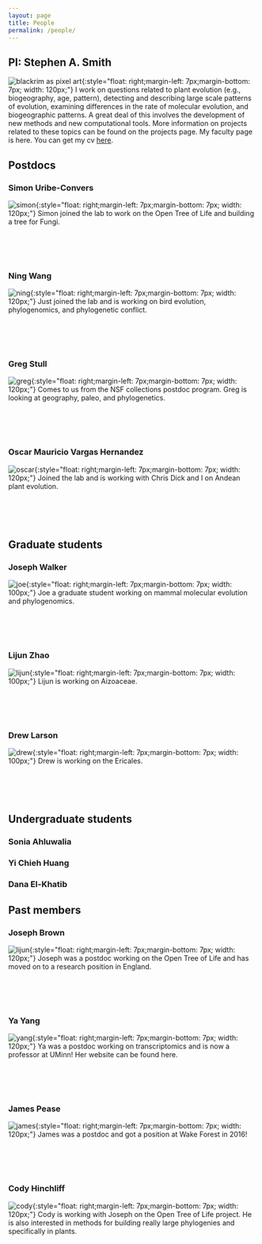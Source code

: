 ```yaml
---
layout: page
title: People 
permalink: /people/
---
```


## PI: Stephen A. Smith
![blackrim as pixel art](/assets/img/pixel_me.png){:style="float: right;margin-left: 7px;margin-bottom: 7px; width: 120px;"}
I work on questions related to plant evolution (e.g., biogeography, age, pattern), detecting and describing large scale patterns of evolution, examining differences in the rate of molecular evolution, and biogeographic patterns. A great deal of this involves the development of new methods and new computational tools. More information on projects related to these topics can be found on the projects page. My faculty page is here. You can get my cv [here](http://blackrim.org/wp-content/uploads/2017/09/cv.pdf?189db0&189db0). 

## Postdocs

### Simon Uribe-Convers
![simon](/assets/img/simon.jpeg){:style="float: right;margin-left: 7px;margin-bottom: 7px; width: 120px;"}
Simon joined the lab to work on the Open Tree of Life and building a tree for Fungi. 
<br>
<br>
<br>
<br>
<br>


### Ning Wang
![ning](/assets/img/ning.png){:style="float: right;margin-left: 7px;margin-bottom: 7px; width: 120px;"}
Just joined the lab and is working on bird evolution, phylogenomics, and phylogenetic conflict.
<br>
<br>
<br>
<br>
<br>


### Greg Stull
![greg](/assets/img/greg.jpg){:style="float: right;margin-left: 7px;margin-bottom: 7px; width: 120px;"}
Comes to us from the NSF collections postdoc program. Greg is looking at geography, paleo, and phylogenetics.
<br>
<br>
<br>
<br>
<br>


### Oscar Mauricio Vargas Hernandez 
![oscar](/assets/img/oscar.jpg){:style="float: right;margin-left: 7px;margin-bottom: 7px; width: 120px;"}
Joined the lab and is working with Chris Dick and I on Andean plant evolution.
<br>
<br>
<br>
<br>
<br>


## Graduate students

### Joseph Walker
![joe](/assets/img/joe.jpg){:style="float: right;margin-left: 7px;margin-bottom: 7px; width: 100px;"}
Joe a graduate student working on mammal molecular evolution and phylogenomics.
<br>
<br>
<br>
<br>
<br>


### Lijun Zhao 
![lijun](/assets/img/lijun.jpg){:style="float: right;margin-left: 7px;margin-bottom: 7px; width: 100px;"}
Lijun is working on Aizoaceae.
<br>
<br>
<br>
<br>
<br>


### Drew Larson 
![drew](/assets/img/drew.jpg){:style="float: right;margin-left: 7px;margin-bottom: 7px; width: 100px;"}
Drew is working on the Ericales. 
<br>
<br>
<br>
<br>
<br>


## Undergraduate students

### Sonia Ahluwalia

### Yi Chieh Huang

### Dana El-Khatib

## Past members

### Joseph Brown
![lijun](/assets/img/joseph.jpg){:style="float: right;margin-left: 7px;margin-bottom: 7px; width: 120px;"}
Joseph was a postdoc working on the Open Tree of Life and has moved on to a research position in England. 
<br>
<br>
<br>
<br>
<br>


### Ya Yang
![yang](/assets/img/yang.png){:style="float: right;margin-left: 7px;margin-bottom: 7px; width: 120px;"}
Ya was a postdoc working on transcriptomics and is now a professor at UMinn! Her website can be found here.
<br>
<br>
<br>
<br>
<br>


### James Pease
![james](/assets/img/james.jpg){:style="float: right;margin-left: 7px;margin-bottom: 7px; width: 120px;"}
James was a postdoc and got a position at Wake Forest in 2016!
<br>
<br>
<br>
<br>
<br>


### Cody Hinchliff
![cody](/assets/img/cody.jpg){:style="float: right;margin-left: 7px;margin-bottom: 7px; width: 120px;"}
Cody is working with Joseph on the Open Tree of Life project. He is also interested in methods for building really large phylogenies and specifically in plants.
<br>
<br>
<br>
<br>
<br>


